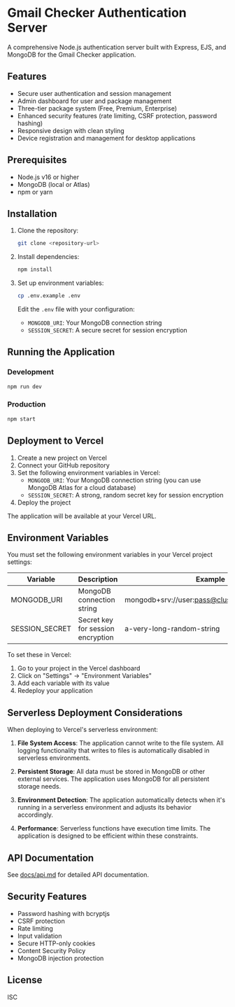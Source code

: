 # Gmail Checker Authentication Server

A comprehensive Node.js authentication server built with Express, EJS, and MongoDB for the Gmail Checker application.

## Features

- Secure user authentication and session management
- Admin dashboard for user and package management
- Three-tier package system (Free, Premium, Enterprise)
- Enhanced security features (rate limiting, CSRF protection, password hashing)
- Responsive design with clean styling
- Device registration and management for desktop applications

## Prerequisites

- Node.js v16 or higher
- MongoDB (local or Atlas)
- npm or yarn

## Installation

1. Clone the repository:
   ```bash
   git clone <repository-url>
   ```

2. Install dependencies:
   ```bash
   npm install
   ```

3. Set up environment variables:
   ```bash
   cp .env.example .env
   ```
   
   Edit the `.env` file with your configuration:
   - `MONGODB_URI`: Your MongoDB connection string
   - `SESSION_SECRET`: A secure secret for session encryption

## Running the Application

### Development
```bash
npm run dev
```

### Production
```bash
npm start
```

## Deployment to Vercel

1. Create a new project on Vercel
2. Connect your GitHub repository
3. Set the following environment variables in Vercel:
   - `MONGODB_URI`: Your MongoDB connection string (you can use MongoDB Atlas for a cloud database)
   - `SESSION_SECRET`: A strong, random secret key for session encryption
4. Deploy the project

The application will be available at your Vercel URL.

## Environment Variables

You must set the following environment variables in your Vercel project settings:

| Variable | Description | Example |
|----------|-------------|---------|
| MONGODB_URI | MongoDB connection string | mongodb+srv://user:pass@cluster.mongodb.net/db |
| SESSION_SECRET | Secret key for session encryption | a-very-long-random-string |

To set these in Vercel:
1. Go to your project in the Vercel dashboard
2. Click on "Settings" → "Environment Variables"
3. Add each variable with its value
4. Redeploy your application

## Serverless Deployment Considerations

When deploying to Vercel's serverless environment:

1. **File System Access**: The application cannot write to the file system. All logging functionality that writes to files is automatically disabled in serverless environments.

2. **Persistent Storage**: All data must be stored in MongoDB or other external services. The application uses MongoDB for all persistent storage needs.

3. **Environment Detection**: The application automatically detects when it's running in a serverless environment and adjusts its behavior accordingly.

4. **Performance**: Serverless functions have execution time limits. The application is designed to be efficient within these constraints.

## API Documentation

See [docs/api.md](docs/api.md) for detailed API documentation.

## Security Features

- Password hashing with bcryptjs
- CSRF protection
- Rate limiting
- Input validation
- Secure HTTP-only cookies
- Content Security Policy
- MongoDB injection protection

## License

ISC
